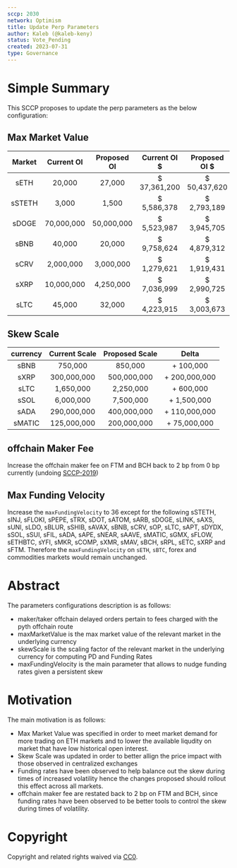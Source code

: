 ```yaml
---
sccp: 2030
network: Optimism
title: Update Perp Parameters
author: Kaleb (@kaleb-keny)
status: Vote_Pending
created: 2023-07-31
type: Governance
---
```


# Simple Summary

This SCCP proposes to update the perp parameters as the below configuration:

## Max Market Value

| **Market** 	| **Current OI** 	| **Proposed OI** 	| **Current OI $** 	| **Proposed OI $** 	| **OI$ Delta** 	|
|:----------:	|:--------------:	|:---------------:	|:----------------:	|:-----------------:	|:-------------:	|
|    sETH    	|     20,000     	|      27,000     	|   $ 37,361,200   	|   $ 50,437,620    	| $ 13,076,420  	|
|   sSTETH   	|      3,000     	|      1,500      	|   $ 5,586,378    	|    $ 2,793,189    	| $ (2,793,189) 	|
|    sDOGE   	|   70,000,000   	|    50,000,000   	|   $ 5,523,987    	|    $ 3,945,705    	| $ (1,578,282) 	|
|    sBNB    	|     40,000     	|      20,000     	|   $ 9,758,624    	|    $ 4,879,312    	| $ (4,879,312) 	|
|    sCRV    	|    2,000,000   	|    3,000,000    	|   $ 1,279,621    	|    $ 1,919,431    	|   $ 639,810   	|
|    sXRP    	|   10,000,000   	|    4,250,000    	|   $ 7,036,999    	|    $ 2,990,725    	| $ (4,046,275) 	|
|    sLTC    	|     45,000     	|      32,000     	|   $ 4,223,915    	|    $ 3,003,673    	| $ (1,220,242) 	|

## Skew Scale

| **currency** 	| **Current Scale** 	| **Proposed Scale** 	|  **Delta**  	  |
|:------------:	|:-----------------:	|:------------------:	|:-----------:	  |
|     sBNB     	|      750,000      	|       850,000      	|   + 100,000   	|
|     sXRP     	|    300,000,000    	|     500,000,000    	| + 200,000,000 	|
|     sLTC     	|     1,650,000     	|      2,250,000     	|   + 600,000   	|
|     sSOL     	|     6,000,000     	|      7,500,000     	|  + 1,500,000  	|
|     sADA     	|    290,000,000    	|     400,000,000    	| + 110,000,000 	|
|    sMATIC    	|    125,000,000    	|     200,000,000    	|  + 75,000,000 	|

## offchain Maker Fee
Increase the offchain maker fee on FTM and BCH back to 2 bp from 0 bp currently (undoing [SCCP-2019](https://sips.synthetix.io/sccp/sccp-2019/))

## Max Funding Velocity

Increase the `maxFundingVelocity` to 36 except for the following sSTETH, sINJ, sFLOKI, sPEPE, sTRX, sDOT, sATOM, sARB, sDOGE, sLINK, sAXS, sUNI, sLDO, sBLUR, sSHIB, sAVAX, sBNB, sCRV, sOP, sLTC, sAPT, sDYDX, sSOL, sSUI, sFIL, sADA, sAPE, sNEAR, sAAVE, sMATIC, sGMX, sFLOW, sETHBTC, sYFI, sMKR, sCOMP, sXMR, sMAV, sBCH, sRPL, sETC, sXRP and sFTM.
Therefore the `maxFundingVelocity` on `sETH`, `sBTC`, forex and commodities markets would remain unchanged.

# Abstract

The parameters configurations description is as follows:
- maker/taker offchain delayed orders pertain to fees charged with the pyth offchain route
- maxMarketValue is the max market value of the relevant market in the underlying currency
- skewScale is the scaling factor of the relevant market in the underlying currency for computing PD and Funding Rates
- maxFundingVelocity is the main parameter that allows to nudge funding rates given a persistent skew

# Motivation

The main motivation is as follows:
- Max Market Value was specified in order to meet market demand for more trading on ETH markets and to lower the available liqudity on market that have low historical open interest.
- Skew Scale was updated in order to better allign the price impact with those observed in centralized exchanges
- Funding rates have been observed to help balance out the skew during times of increased volatility hence the changes proposed should rollout this effect across all markets.
- offchain maker fee are restated back to 2 bp on FTM and BCH, since funding rates have been observed to be better tools to control the skew during times of volatility. 

# Copyright

Copyright and related rights waived via [CC0](https://creativecommons.org/publicdomain/zero/1.0/).


